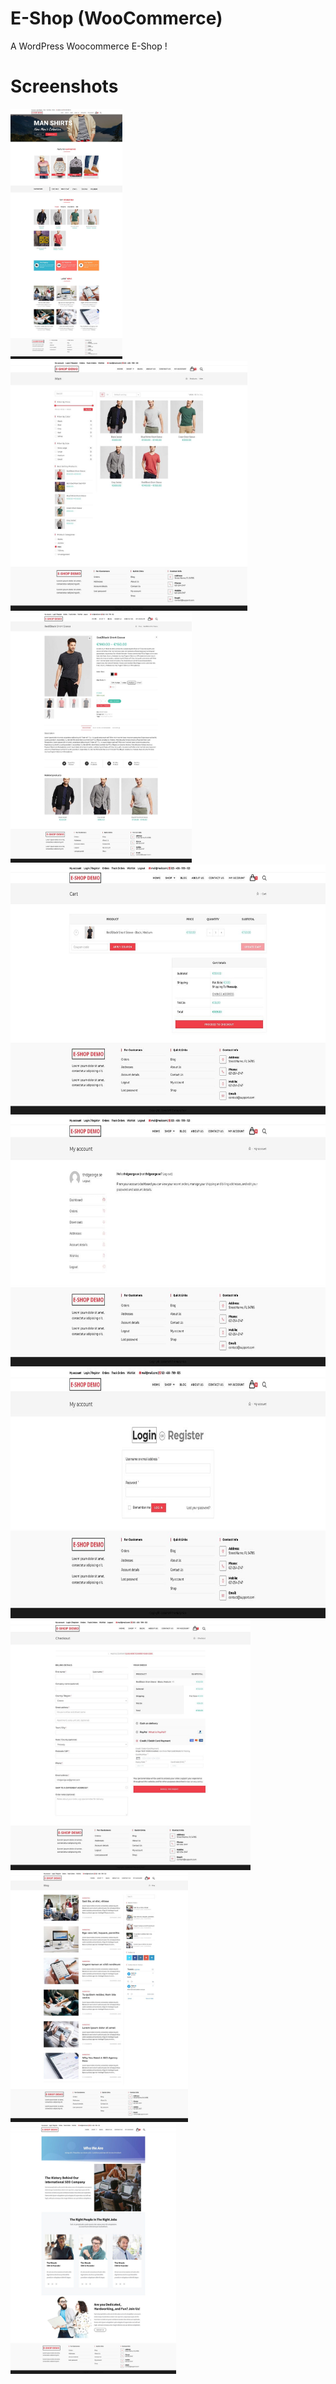 # E-Shop (WooCommerce)

A WordPress Woocommerce E-Shop !

# Screenshots

<img src="https://github.com/thdgeorge/e-shop-woocommerce/blob/main/Screenshots/Screenshot%201.jpg" width="179" height="400" /> 
<img src="https://github.com/thdgeorge/e-shop-woocommerce/blob/main/Screenshots/Screenshot%202.jpg" width="379" height="400" /> 
<img src="https://github.com/thdgeorge/e-shop-woocommerce/blob/main/Screenshots/Screenshot%203.jpg" width="290" height="400" /> 
<img src="https://github.com/thdgeorge/e-shop-woocommerce/blob/main/Screenshots/Screenshot%204.jpg" width="620" height="400" />
<img src="https://github.com/thdgeorge/e-shop-woocommerce/blob/main/Screenshots/Screenshot%205.jpg" width="684" height="400" />
<img src="https://github.com/thdgeorge/e-shop-woocommerce/blob/main/Screenshots/Screenshot%206.jpg" width="755" height="400" />
<img src="https://github.com/thdgeorge/e-shop-woocommerce/blob/main/Screenshots/Screenshot%207.jpg" width="384" height="400" />
<img src="https://github.com/thdgeorge/e-shop-woocommerce/blob/main/Screenshots/Screenshot%208.jpg" width="284" height="400" />
<img src="https://github.com/thdgeorge/e-shop-woocommerce/blob/main/Screenshots/Screenshot%209.jpg" width="265" height="400" />
